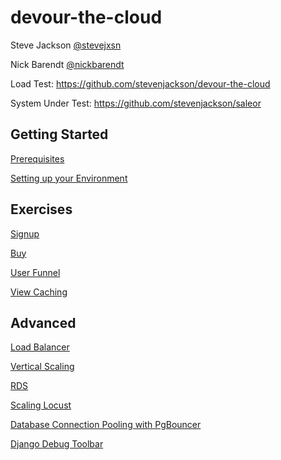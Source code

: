 # devour-the-cloud

Steve Jackson [@stevejxsn](https://twitter.com/stevejxsn)

Nick Barendt [@nickbarendt](https://twitter.com/nickbarendt)

Load Test: https://github.com/stevenjackson/devour-the-cloud

System Under Test: https://github.com/stevenjackson/saleor



## Getting Started
[Prerequisites](prereqs.md)

[Setting up your Environment](getting_started_with_aws.md)


## Exercises
[Signup](signup.md)

[Buy](buy.md)

[User Funnel](user_funnel.md)

[View Caching](view_caching.md)

## Advanced
[Load Balancer](advanced/elb.md)

[Vertical Scaling](advanced/vertical_scaling.md)

[RDS](advanced/rds.md)

[Scaling Locust](advanced/scaling_locust.md)

[Database Connection Pooling with PgBouncer](advanced/pgbouncer.md)

[Django Debug Toolbar](advanced/django_debug_toolbar.md)
